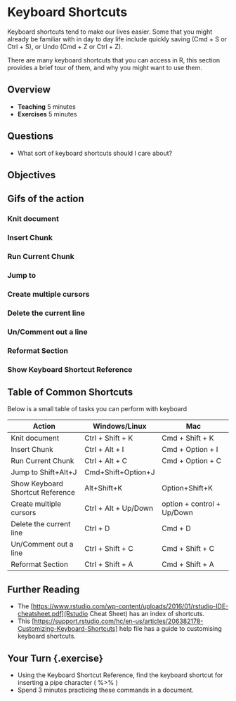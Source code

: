 # Keyboard Shortcuts

Keyboard shortcuts tend to make our lives easier.
Some that you might already be familiar with in day to day life include quickly saving (Cmd + S or Ctrl + S), or Undo (Cmd + Z or Ctrl + Z).

There are many keyboard shortcuts that you can access in R, this section provides a brief tour of them, and why you might want to use them.

## Overview

* **Teaching** 5 minutes
* **Exercises** 5 minutes

## Questions

* What sort of keyboard shortcuts should I care about?

## Objectives

## Gifs of the action

### Knit document
### Insert Chunk
### Run Current Chunk
### Jump to
### Create multiple cursors
### Delete the current line
### Un/Comment out a line 
### Reformat Section 
### Show Keyboard Shortcut Reference

## Table of Common Shortcuts

Below is a small table of tasks you can perform with keyboard 

| Action      | Windows/Linux | Mac  | 
|-------------|---------------|----------------|
| Knit document | Ctrl + Shift + K | Cmd + Shift + K |
| Insert Chunk  | Ctrl + Alt + I   | Cmd + Option + I |
| Run Current Chunk | Ctrl + Alt + C | Cmd + Option + C | 
| Jump to  	Shift+Alt+J 	| Cmd+Shift+Option+J |
| Show Keyboard Shortcut Reference  |	Alt+Shift+K | Option+Shift+K |
| Create multiple cursors | Ctrl + Alt + Up/Down | option + control + Up/Down|
| Delete the current line | Ctrl + D | Cmd + D|
| Un/Comment out a line   | Ctrl + Shift + C | Cmd + Shift + C| 
| Reformat Section | Ctrl + Shift + A | Cmd + Shift + A| 

## Further Reading

- The [https://www.rstudio.com/wp-content/uploads/2016/01/rstudio-IDE-cheatsheet.pdf](Rstudio Cheat Sheet) has an index of shortcuts. 
- This [https://support.rstudio.com/hc/en-us/articles/206382178-Customizing-Keyboard-Shortcuts] help file has a guide to customising keyboard shortcuts.

## Your Turn {.exercise}

- Using the Keyboard Shortcut Reference, find the keyboard shortcut for inserting a pipe character ( %>% )
- Spend 3 minutes practicing these commands in a document.

